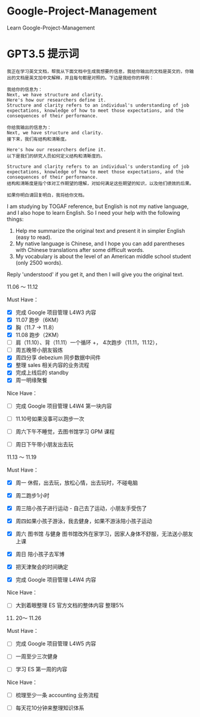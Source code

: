 # Google-Project-Management
Learn Google-Project-Management







# GPT3.5 提示词

~~~
我正在学习英文文档，帮我从下面文档中生成我想要的信息，我给你输出的文档是英文的，你输出的文档是英文加中文解释，并且每句都是对照的。下边是我给你的样例：

我给你的信息为：
Next, we have structure and clarity.
Here's how our researchers define it.
Structure and clarity refers to an individual's understanding of job expectations, knowledge of how to meet those expectations, and the consequences of their performance.

你给我输出的信息为：
Next, we have structure and clarity.
接下来，我们有结构和清晰度。

Here's how our researchers define it.
以下是我们的研究人员如何定义结构和清晰度的。

Structure and clarity refers to an individual's understanding of job expectations, knowledge of how to meet those expectations, and the consequences of their performance.
结构和清晰度是指个体对工作期望的理解，对如何满足这些期望的知识，以及他们绩效的后果。

如果你明白请回复明白，我将给你文档。
~~~





I am studying by TOGAF reference, but English is not my native language, and I also hope to learn English. So I need your help with the following things:

1. Help me summarize the original text and present it in simpler English (easy to read).
2. My native language is Chinese, and I hope you can add parentheses with Chinese translations after some difficult  words.
3. My vocabulary is about the level of an American middle school student (only 2500 words).

Reply 'understood' if you get it, and then I will give you the original text.







11.06 ～ 11.12

Must Have：

- [x] 完成 Google 项目管理 L4W3 内容
- [x]  11.07 跑步（6KM）
- [x] 胸（11.7 -> 11.8）
- [x] 11.08 跑步（2KM）
- [ ] 肩（11.10）、背（11.11）一个循环 +， 4次跑步（11.11，11.12），
- [ ] 周五晚带小朋友锻炼
- [x] 周四分享 debezium 同步数据中间件
- [x] 整理 sales 相关内容的业务流程
- [x] 完成上线后的 standby
- [x] 周一明缘聚餐

Nice Have：

- [ ] 完成 Google 项目管理 L4W4 第一块内容
- [ ] 11.10号如果没事可以跑步一次
- [ ] 周六下午不睡觉，去图书馆学习 GPM 课程
- [ ] 周日下午带小朋友出去玩



11.13 ～ 11.19

Must Have：

- [x] 周一 休假，出去玩，放松心情，出去玩时，不碰电脑
- [x] 周二跑步1小时
- [x] 周三陪小孩子进行运动 - 自己去了运动，小朋友手受伤了
- [x] 周四如果小孩子游泳，我去健身，如果不游泳陪小孩子运动
- [x] 周六 图书馆 与健身  图书馆改外在家学习，因家人身体不舒服，无法送小朋友上课
- [x] 周日 陪小孩子去军博
- [x] 把天津聚会的时间确定
- [x] 完成 Google 项目管理 L4W4 内容



Nice Have：

- [ ] 大到着眼整理 ES 官方文档的整体内容 整理5%



11. 20～ 11.26

Must Have：

- [ ] 完成 Google 项目管理 L4W5 内容

- [ ] 一周至少三次健身
- [ ] 学习 ES 第一周的内容



Nice Have：

- [ ] 梳理至少一条 accounting 业务流程
- [ ] 每天花10分钟来整理知识体系





















